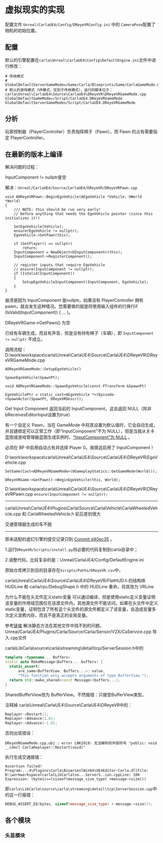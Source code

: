 # 虚拟现实的实现

配置文件 `Unreal/CarlaUE4/Config/DReyeVRConfig.ini` 中的 `CameraPose`配置了相机的初始位置。


## 配置
默认的引擎配置在`carla\Unreal\CarlaUE4\Config\DefaultEngine.ini`文件中进行修改：
```shell
# 传统模式
# GlobalDefaultServerGameMode=/Game/Carla/Blueprints/Game/CarlaGameMode.CarlaGameMode_C
# 默认的游戏模式（VR模式，区别于传统模式），运行的脚本位于：carla\Unreal\CarlaUE4\Source\CarlaUE4\DReyeVR\DReyeVRGameMode.cpp
GlobalDefaultGameMode=/Script/CarlaUE4.DReyeVRGameMode
GlobalDefaultServerGameMode=/Script/CarlaUE4.DReyeVRGameMode
```

## 分析
玩家控制器（PlayerController）负责指挥棋子（Pawn），而 Pawn 的占有需要指定 PlayerController。





## 在最新的版本上编译
解决问题的过程：

InputComponent != nullptr是空

解决：`Unreal/CarlaUE4/Source/CarlaUE4/DReyeVR/DReyeVRPawn.cpp`


```shell
void ADReyeVRPawn::BeginEgoVehicle(AEgoVehicle *Vehicle, UWorld *World)
{
    /// NOTE: this should be run very early!
    // before anything that needs the EgoVehicle pointer (since this initializes it!)

    SetEgoVehicle(Vehicle);
    ensure(EgoVehicle != nullptr);
    EgoVehicle->SetPawn(this);

    if (GetPlayer() == nullptr)
        return;
    InputComponent = NewObject<UInputComponent>(this);
    InputComponent->RegisterComponent();

    // register inputs that require EgoVehicle
    // ensure(InputComponent != nullptr);
    if (IsValid(InputComponent))
    {
        SetupEgoVehicleInputComponent(InputComponent, EgoVehicle);
    }
}
```


崩溃是因为 InputComponent 是nullptr。如果没有 PlayerController 拥有 pawn，就会发生这种情况。您需要做的就是将使用输入组件的行换行if (IsValid(InputComponent)) { ... }。

DReyeVRGame->GetPawn() 为空

已经有车辆生成，而且有声音，但是没有持有棋子（车辆），即 `InputComponent != nullptr` 不成立。 

调用流程：
D:\work\workspace\carla\Unreal\CarlaUE4\Source\CarlaUE4\DReyeVR\DReyeVRGameMode.cpp

`ADReyeVRGameMode::SetupEgoVehicle()`

`SpawnEgoVehicle(SpawnPt);`

`void ADReyeVRGameMode::SpawnEgoVehicle(const FTransform &SpawnPt)`

`EgoVehiclePtr = static_cast<AEgoVehicle *>(Episode->SpawnActor(SpawnPt, DReyeVRDescr));`

Get Input Component 返回当前的 InputComponent，这会返回 NULL（除非bReceivesEditorInput设置为true）

有一个自定义 Pawn，当在 GameMode 中将其设置为默认值时，它会自动生成，并且键绑定可以正常工作（即“InputComponent”不为 NULL），但是当我从关卡蓝图或游戏管理器蓝图生成实例时，[“InputComponent”为 NULL](https://forums.unrealengine.com/t/why-inputcomponent-is-null-when-spawn-from-bp/581079) 。

必须在 BP 中启用自动占有并选择 Player 0。我猜这启用了 InputComponent！


D:\work\workspace\carla\Unreal\CarlaUE4\Source\CarlaUE4\DReyeVR\EgoVehicle.cpp

`SetGame(Cast<ADReyeVRGameMode>(UGameplayStatics::GetGameMode(World)));`

`DReyeVRGame->GetPawn()->BeginEgoVehicle(this, World);`

D:\work\workspace\carla\Unreal\CarlaUE4\Source\CarlaUE4\DReyeVR\DReyeVRPawn.cpp
`ensure(InputComponent != nullptr);`

---
carla\Unreal\CarlaUE4\Plugins\Carla\Source\Carla\Vehicle\CarlaWheeledVehicle.cpp 和 CarlaWheeledVehicle.h 前后差别很大

交通管理器生成的车不跑

---



原来适配的虚幻引擎的提交记录只到 [Commit d40ec35](https://github.com/OpenHUTB/UnrealEngine/commit/d40ec35474e8793b4eea60dba6c4f051186e458e) 。

1.运行`DReyeVR/Scripts/install.py`将必要的代码复制到carla目录中；

2.调整代码，比较复杂的是：Unreal/CarlaUE4/Config/DefaultEngine.ini

原始仓库拷贝到目的目录存在`Scripts/Paths/DReyeVR.csv`中，


carla\Unreal\CarlaUE4\Source\CarlaUE4\DReyeVR/FlatHUD.h 的结构体HUDLine 和 carla/rpc/DebugShape.h 中的 HUDLine 重命，将其改为 VRLine

为什么不能在头文件定义static变量
可以通过编译，但是使用static定义变量证明该变量的作用域范围仅在该源文件内，其他源文件不能访问。如果在头文件中定义static变量，证明包含了所有这个头文件的源文件都定义了该变量，会造成变量多次定义浪费内存，而且不是真正的全局变量。

参考[链接](https://blog.csdn.net/qq_28258885/article/details/115769975) 解决静态方法在其他文件中找不到的问题。
Unreal/CarlaUE4/Plugins/Carla/Source/Carla/Sensor/V2X/CaService.cpp 导入.cpp文件

carla\LibCarla\source\carla\streaming\detail\tcp/ServerSession.h中的
```cpp
template <typename... Buffers>
static auto MakeMessage(Buffers... buffers) {
  static_assert(
      are_same<BufferView, Buffers...>::value,
      "This function only accepts arguments of type BufferView.");
  return std::make_shared<const Message>(buffers...);
}
```
SharedBufferView改为 BufferView。不然报错：只接受BufferView类型。


注释掉 carla\Unreal\CarlaUE4\Source\CarlaUE4\DReyeVR中的：
```cpp
Replayer->Restart();
Replayer->Advance(1.0);
Replayer->Advance(-1.0);
```
否则出现错误：
```text
DReyeVRGameMode.cpp.obj : error LNK2019: 无法解析的外部符号 "public: void __cdecl CarlaReplayer::Restart(void)"
```


执行生成交通报错：
```text
Assertion failed!
Program:...4\Plugins\Carla\BinarieslWin64\UE4Editor-Carla.dllFile: D:\workworkspacelcarlalLibCarlalso...ServerS..ion.cppLine: 106
Expression: (bytes)==(sizeof(message_size_type) +message->size())
```
即`carla\LibCarla\source\carla\streaming\detail\tcp\ServerSession.cpp`中的这一行报错：
```cpp
DEBUG_ASSERT_EQ(bytes, sizeof(message_size_type) + message->size());
```


## 各个模块



### 头显模块

